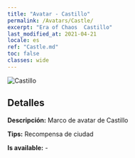 ```yaml
---
title: "Avatar - Castillo"
permalink: /Avatars/Castle/
excerpt: "Era of Chaos  Castillo"
last_modified_at: 2021-04-21
locale: es
ref: "Castle.md"
toc: false
classes: wide
---
```

 ![Castillo](/images/a/avatarFrame_11.png)

## Detalles

 **Descripción:** Marco de avatar de Castillo 

 **Tips:** Recompensa de ciudad 

 **Is available:**  - 

